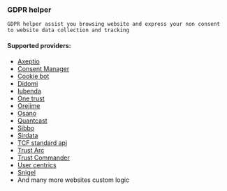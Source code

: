 ### GDPR helper

`GDPR helper assist you browsing website and express your non consent to website data collection and tracking`

#### Supported providers:

- [Axeptio](https://axeptio.eu)
- [Consent Manager](https://consentmanager.net)
- [Cookie bot](https://cookiebot.com)
- [Didomi](https://didomi.io)
- [Iubenda](https://iubenda.com)
- [One trust](https://www.onetrust.com)
- [Orejime](https://orejime.empreintedigitale.fr)
- [Osano](https://www.osano.com)
- [Quantcast](https://www.quantcast.com/products/choice-consent-management-platform)
- [Sibbo](https://sibboventures.com)
- [Sirdata](https://sirdata.com)
- [TCF standard api](https://iabeurope.eu/iab-europe-transparency-consent-framework-policies)
- [Trust Arc](https://trustarc.com)
- [Trust Commander](https://www.commandersact.com/en/solutions/trustcommander)
- [User centrics](https://usercentrics.com)
- [Snigel](https://snigel.com/adconsent)
- And many more websites custom logic

